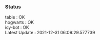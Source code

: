 ### Status


table : OK  
hogwarts : OK  
icy-bot : OK  
Latest Update : 2021-12-31 06:09:29.577739
